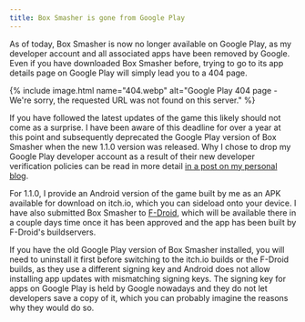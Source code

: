 ```yaml
---
title: Box Smasher is gone from Google Play
---
```


As of today, Box Smasher is now no longer available on Google Play, as my developer account and all associated apps have been removed by Google. Even if you have downloaded Box Smasher before, trying to go to its app details page on Google Play will simply lead you to a 404 page.

<!--more-->

{% include image.html
	name="404.webp"
	alt="Google Play 404 page - We're sorry, the requested URL was not found on this server." %}

If you have followed the latest updates of the game this likely should not come as a surprise. I have been aware of this deadline for over a year at this point and subsequently deprecated the Google Play version of Box Smasher when the new 1.1.0 version was released. Why I chose to drop my Google Play developer account as a result of their new developer verification policies can be read in more detail [in a post on my personal blog](https://voxelmanip.se/2025/02/01/goodbye-google-play/).

For 1.1.0, I provide an Android version of the game built by me as an APK available for download on itch.io, which you can sideload onto your device. I have also submitted Box Smasher to [F-Droid](https://f-droid.org), which will be available there in a couple days time once it has been approved and the app has been built by F-Droid's buildservers.

If you have the old Google Play version of Box Smasher installed, you will need to uninstall it first before switching to the itch.io builds or the F-Droid builds, as they use a different signing key and Android does not allow installing app updates with mismatching signing keys. The signing key for apps on Google Play is held by Google nowadays and they do not let developers save a copy of it, which you can probably imagine the reasons why they would do so.
